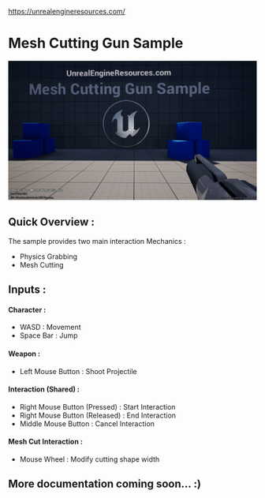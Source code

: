 https://unrealengineresources.com/

# Mesh Cutting Gun Sample
![Utilities](Resources/SplashScreen.png)


## Quick Overview :
The sample provides two main interaction Mechanics :
- Physics Grabbing
- Mesh Cutting


## Inputs :
#### Character :
- WASD : Movement
- Space Bar : Jump

#### Weapon :
- Left Mouse Button : Shoot Projectile

#### Interaction (Shared) :
- Right Mouse Button (Pressed) : Start Interaction 
- Right Mouse Button (Released) : End Interaction 
- Middle Mouse Button : Cancel Interaction 

#### Mesh Cut Interaction :
- Mouse Wheel : Modify cutting shape width


## More documentation coming soon... :) 

